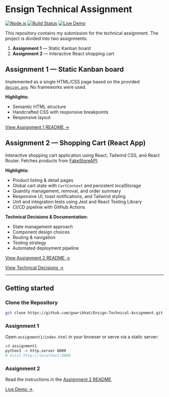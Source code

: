 # Ensign Technical Assignment

[![Node.js](https://img.shields.io/badge/Node-16+-green)](https://nodejs.org/)
[![Build Status](https://github.com/gowribhat/Ensign-Technical-Assignment/actions/workflows/deploy.yml/badge.svg)](https://github.com/gowribhat/Ensign-Technical-Assignment/actions/workflows/deploy.yml)
[![Live Demo](https://img.shields.io/badge/Live-Demo-blue)](https://gowribhat.github.io/Ensign-Technical-Assignment/#/)

This repository contains my submission for the technical assignment. The project is divided into two assignments:

1. **Assignment 1** — Static Kanban board
2. **Assignment 2** — Interactive React shopping cart

## Assignment 1 — Static Kanban board

Implemented as a single HTML/CSS page based on the provided [`design.png`](./assignment1/design.png). No frameworks were used.

**Highlights:**

- Semantic HTML structure
- Handcrafted CSS with responsive breakpoints
- Responsive layout

[View Assignment 1 README →](./assignment1/README.md)

## Assignment 2 — Shopping Cart (React App)

Interactive shopping cart application using React, Tailwind CSS, and React Router. Fetches products from [FakeStoreAPI](https://fakestoreapi.com).

**Highlights:**

- Product listing & detail pages
- Global cart state with `CartContext` and persistent localStorage
- Quantity management, removal, and order summary
- Responsive UI, toast notifications, and Tailwind styling
- Unit and integration tests using Jest and React Testing Library
- CI/CD pipeline with GitHub Actions

**Technical Decisions & Documentation:**

- State management approach
- Component design choices
- Routing & navigation
- Testing strategy
- Automated deployment pipeline

[View Assignment 2 README →](./assignment2/README.md)

[View Technical Decisions →](./assignment2/TECHNICAL_DECISIONS.md)

---

## Getting started

### Clone the Repository

```bash
git clone https://github.com/gowribhat/Ensign-Technical-Assignment.git
```

### Assignment 1

Open `assignment1/index.html` in your browser or serve via a static server:

```bash
cd assignment1
python3 -m http.server 8000
# Visit http://localhost:8000
```

### Assignment 2

Read the instructions in the [Assignment 2 README](./assignment2/README.md).

[Live Demo →](https://gowribhat.github.io/Ensign-Technical-Assignment/#/).
